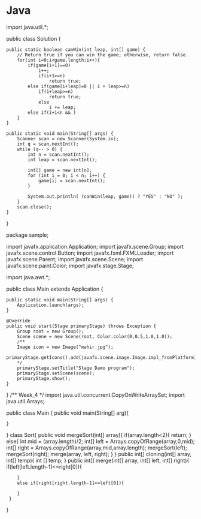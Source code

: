 # Java
import java.util.*;

public class Solution {

    public static boolean canWin(int leap, int[] game) {
        // Return true if you can win the game; otherwise, return false.
        for(int i=0;i<game.length;i++){
            if(game[i+1]==0)
                i++;
                if(i+1>=n)
                    return true;
            else if(game[i+leap]=0 || i + leap>=n)
                if(i+leap>=n)
                    return true;
                else
                    i += leap;
            else if(i+1<n && )  
        }
    }

    public static void main(String[] args) {
        Scanner scan = new Scanner(System.in);
        int q = scan.nextInt();
        while (q-- > 0) {
            int n = scan.nextInt();
            int leap = scan.nextInt();
            
            int[] game = new int[n];
            for (int i = 0; i < n; i++) {
                game[i] = scan.nextInt();
            }

            System.out.println( (canWin(leap, game)) ? "YES" : "NO" );
        }
        scan.close();
    }
}









package sample;

import javafx.application.Application;
import javafx.scene.Group;
import javafx.scene.control.Button;
import javafx.fxml.FXMLLoader;
import javafx.scene.Parent;
import javafx.scene.Scene;
import javafx.scene.paint.Color;
import javafx.stage.Stage;

import java.awt.*;

public class Main extends Application {


    public static void main(String[] args) {
        Application.launch(args);
    }

    @Override
    public void start(Stage primaryStage) throws Exception {
        Group root = new Group();
        Scene scene = new Scene(root, Color.color(0,0.5,1.0,1.0));
        /**
        Image icon = new Image("mahir.jpg");
        primaryStage.getIcons().add(javafx.scene.image.Image.impl_fromPlatformImage(icon));
        */
        primaryStage.setTitle("Stage Damo program");
        primaryStage.setScene(scene);
        primaryStage.show();
    }
}
/**
Week_4
*/
import java.util.concurrent.CopyOnWriteArraySet;
import java.util.Arrays;

public class Main {
    public void main(String[] arg){

    }
}
class Sort{
    public void mergeSort(int[] array){
        if(array.length<2){
            return;
        }
        else{
            int mid = (array.length)/2;
            int[] left = Arrays.copyOfRange(array,0,mid);
            int[] right = Arrays.copyOfRange(array,mid,array.length);
            mergeSort(left);
            mergeSort(right);
            merge(array, left, right);
        }
    }
     public int[] cloning(int[] array, int[] temp){
        int [] temp;
     }
     public int[] merge(int[] array, int[] left, int[] right){
        if(left[left.length-1]<=right[0]){

        }
        else if(right[right.length-1]<=left[0]){

        }
     }
}





